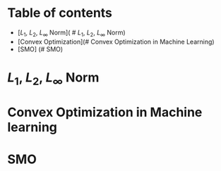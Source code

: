 <script type="text/javascript"
        src="https://cdnjs.cloudflare.com/ajax/libs/mathjax/2.7.0/MathJax.js?config=TeX-AMS_CHTML"></script>
        
<script type="text/x-mathjax-config">
MathJax.Hub.Config({
tex2jax: {
inlineMath: [['$','$'], ['\\(','\\)']],
processEscapes: true},
jax: ["input/TeX","input/MathML","input/AsciiMath","output/CommonHTML"],
extensions: ["tex2jax.js","mml2jax.js","asciimath2jax.js","MathMenu.js","MathZoom.js","AssistiveMML.js", "[Contrib]/a11y/accessibility-menu.js"],
TeX: {
extensions: ["AMSmath.js","AMSsymbols.js","noErrors.js","noUndefined.js"],
equationNumbers: {
autoNumber: "AMS"
}
}
});
</script>

# Table of contents
* [$L_1$, $L_2$, $L_{\infty}$ Norm]( # $L_1$, $L_2$, $L_{\infty}$ Norm)
* [Convex Optimization](# Convex Optimization in Machine Learning) 
* [SMO] (# SMO)

# $L_1$, $L_2$, $L_{\infty}$ Norm

# Convex Optimization in Machine learning

# SMO

